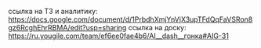 ссылка на ТЗ и аналитику: https://docs.google.com/document/d/1PrbdhXmjYnVjX3upTFdQqFaVSRon8gz6RcghEhrRBMA/edit?usp=sharing
ссылка на доску: https://ru.yougile.com/team/ef6ee0fae4b6/AI__dash__гонка#AIG-31
